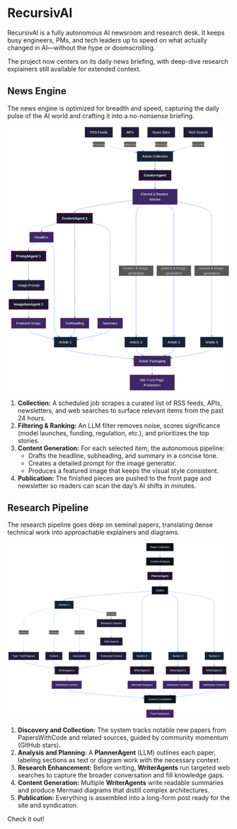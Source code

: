 # RecursivAI

RecursivAI is a fully autonomous AI newsroom and research desk. It keeps busy engineers, PMs, and tech leaders up to speed on what actually changed in AI—without the hype or doomscrolling.

The project now centers on its daily news briefing, with deep-dive research explainers still available for extended context.

## News Engine

The news engine is optimized for breadth and speed, capturing the daily pulse of the AI world and crafting it into a no-nonsense briefing.

![News Engine](news_engine.png)

1.  **Collection:** A scheduled job scrapes a curated list of RSS feeds, APIs, newsletters, and web searches to surface relevant items from the past 24 hours.
2.  **Filtering & Ranking:** An LLM filter removes noise, scores significance (model launches, funding, regulation, etc.), and prioritizes the top stories.
3.  **Content Generation:** For each selected item, the autonomous pipeline:
    *   Drafts the headline, subheading, and summary in a concise tone.
    *   Creates a detailed prompt for the image generator.
    *   Produces a featured image that keeps the visual style consistent.
4.  **Publication:** The finished pieces are pushed to the front page and newsletter so readers can scan the day’s AI shifts in minutes.

## Research Pipeline

The research pipeline goes deep on seminal papers, translating dense technical work into approachable explainers and diagrams.

![Research Pipeline](research_engine.png)

1.  **Discovery and Collection:** The system tracks notable new papers from PapersWithCode and related sources, guided by community momentum (GitHub stars).
2.  **Analysis and Planning:** A **PlannerAgent** (LLM) outlines each paper, labeling sections as text or diagram work with the necessary context.
3.  **Research Enhancement:** Before writing, **WriterAgents** run targeted web searches to capture the broader conversation and fill knowledge gaps.
4.  **Content Generation:** Multiple **WriterAgents** write readable summaries and produce Mermaid diagrams that distill complex architectures.
5.  **Publication:** Everything is assembled into a long-form post ready for the site and syndication.

Check it out!
